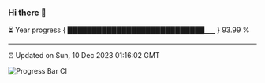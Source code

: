 ### Hi there 👋

⏳ Year progress { ████████████████████████████▁▁ } 93.99 %

---

⏰ Updated on Sun, 10 Dec 2023 01:16:02 GMT

![Progress Bar CI](https://github.com/liununu/liununu/workflows/Progress%20Bar%20CI/badge.svg)
